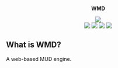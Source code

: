<p align='center'><b>WMD</b></p>
<p align='center'>
<img src='https://img.shields.io/badge/version-v0.0.0-orange.svg'><br/>
<a href='https://travis-ci.org/jackindisguise/WMD'><img src='https://travis-ci.org/jackindisguise/WMD.svg?branch=development'></a> <a href='https://jackindisguise.github.io/WMD/index.html'><img src='https://img.shields.io/badge/page-jsdoc-blue.svg'></a> <a href='https://github.com/jackindisguise/WMD'><img src='https://img.shields.io/badge/page-github-orange.svg'></a> <a href='https://jackindisguise.github.io/WMD/coverage/index.html'><img src='https://img.shields.io/badge/page-coverage-green.svg'></a>
</p>

## What is WMD?
A web-based MUD engine.
